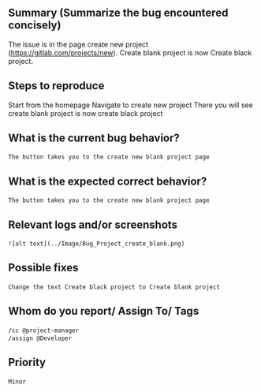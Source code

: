 
## Summary (Summarize the bug encountered concisely)

The issue is in the page create new project (https://gitlab.com/projects/new). Create blank project is now Create black project.



## Steps to reproduce     

   Start from the homepage
   Navigate to create new project
   There you will see create blank project is now create black project

## What is the current bug behavior?

    The button takes you to the create new blank project page

## What is the expected correct behavior?

    The button takes you to the create new blank project page
     
## Relevant logs and/or screenshots

    ![alt text](../Image/Bug_Project_create_blank.png) 

      

## Possible fixes

    Change the text Create black project to Create blank project

## Whom do you report/ Assign To/ Tags

    /cc @project-manager 
    /assign @Developer

## Priority

    Minor

      
